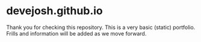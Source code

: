 # devejosh.github.io

Thank you for checking this repository. This is a very basic (static) portfolio. Frills and information will be added as we move forward.
